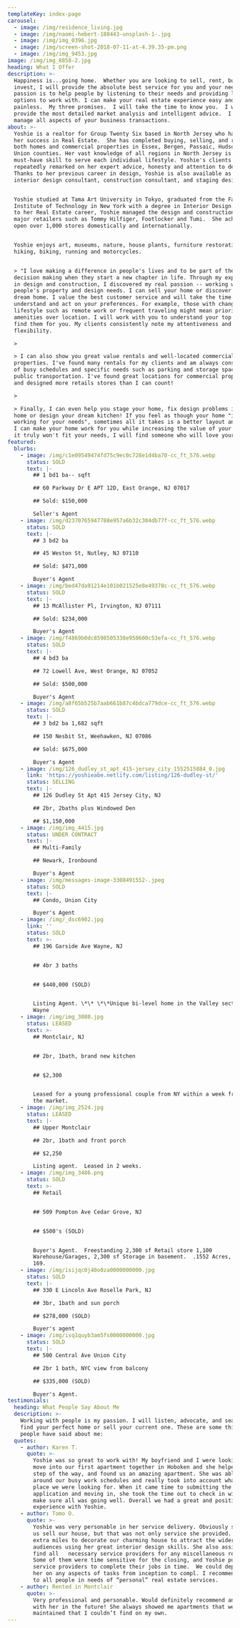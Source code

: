 ```yaml
---
templateKey: index-page
carousel:
  - image: /img/residence_living.jpg
  - image: /img/naomi-hebert-188443-unsplash-1-.jpg
  - image: /img/img_0396.jpg
  - image: /img/screen-shot-2018-07-11-at-4.39.35-pm.png
  - image: /img/img_9453.jpg
image: /img/img_8858-2.jpg
heading: What I Offer
description: >-
  Happiness is...going home.  Whether you are looking to sell, rent, buy or
  invest, I will provide the absolute best service for you and your needs. My
  passion is to help people by listening to their needs and providing lots of
  options to work with. I can make your real estate experience easy and
  painless.  My three promises.  I will take the time to know you.  I will
  provide the most detailed market analysis and intelligent advice.  I will
  manage all aspects of your business transactions.
about: >-
  Yoshie is a realtor for Group Twenty Six based in North Jersey who has found
  her success in Real Estate.  She has completed buying, selling, and renting
  both homes and commercial properties in Essex, Bergen, Passaic, Hudson, and
  Union counties. Her vast knowledge of all regions in North Jersey is a
  must-have skill to serve each individual lifestyle. Yoshie's clients have
  repeatedly remarked on her expert advice, honesty and attention to detail.
  Thanks to her previous career in design, Yoshie is also available as an
  interior design consultant, construction consultant, and staging designer.


  Yoshie studied at Tama Art University in Tokyo, graduated from the Fashion
  Institute of Technology in New York with a degree in Interior Design.  Prior
  to her Real Estate career, Yoshie managed the design and construction for
  major retailers such as Tommy Hilfiger, Footlocker and Tumi.  She achieved to
  open over 1,000 stores domestically and internationally.


  Yoshie enjoys art, museums, nature, house plants, furniture restoration,
  hiking, biking, running and motorcycles.


  > "I love making a difference in people's lives and to be part of their
  decision making when they start a new chapter in life. Through my experience
  in design and construction, I discovered my real passion -- working with
  people's property and design needs. I can sell your home or discover your next
  dream home. I value the best customer service and will take the time to
  understand and act on your preferences. For example, those with changes in
  lifestyle such as remote work or frequent traveling might mean prioritizing
  amenities over location. I will work with you to understand your top needs and
  find them for you. My clients consistently note my attentiveness and
  flexibility.

  >

  > I can also show you great value rentals and well-located commercial
  properties. I've found many rentals for my clients and am always considerate
  of busy schedules and specific needs such as parking and storage space, or
  public transportation. I've found great locations for commercial properties
  and designed more retails stores than I can count!

  >

  > Finally, I can even help you stage your home, fix design problems in your
  home or design your dream kitchen! If you feel as though your home "isn't
  working for your needs", sometimes all it takes is a better layout and design.
  I can make your home work for you while increasing the value of your home. If
  it truly won't fit your needs, I will find someone who will love your home.”
featured:
  blurbs:
    - image: /img/c1e09549474fd75c9ec0c728e1d4ba70-cc_ft_576.webp
      status: SOLD
      text: |-
        ## 1 bd1 ba-- sqft

        ## 60 Parkway Dr E APT 12D, East Orange, NJ 07017

        ## Sold: $150,000

        Seller's Agent
    - image: /img/d2370765947788e957a6b32c304db77f-cc_ft_576.webp
      status: SOLD
      text: |-
        ## 3 bd2 ba

        ## 45 Weston St, Nutley, NJ 07110

        ## Sold: $471,000

        Buyer's Agent
    - image: /img/bed47da91214e101b021525e8e49378c-cc_ft_576.webp
      status: SOLD
      text: |-
        ## 13 McAllister Pl, Irvington, NJ 07111

        ## Sold: $234,000

        Buyer's Agent
    - image: /img/f4869b0dc8598505338e950600c53efa-cc_ft_576.webp
      status: SOLD
      text: |-
        ## 4 bd3 ba

        ## 72 Lowell Ave, West Orange, NJ 07052

        ## Sold: $500,000

        Buyer's Agent
    - image: /img/a8f65b525b7aab661b87c4bdca779dce-cc_ft_576.webp
      status: SOLD
      text: |-
        ## 3 bd2 ba 1,682 sqft

        ## 150 Nesbit St, Weehawken, NJ 07086

        ## Sold: $675,000

        Buyer's Agent
    - image: /img/126_dudley_st_apt_415-jersey_city_1552515884_0.jpg
      link: 'https://yoshieabe.netlify.com/listing/126-dudley-st/'
      status: SELLING
      text: |-
        ## 126 Dudley St Apt 415 Jersey City, NJ

        ## 2br, 2baths plus Windowed Den

        ## $1,150,000
    - image: /img/img_4415.jpg
      status: UNDER CONTRACT
      text: |-
        ## Multi-Family

        ## Newark, Ironbound

        Buyer's Agent
    - image: /img/messages-image-3308491552-.jpeg
      status: SOLD
      text: |-
        ## Condo, Union City

        Buyer's Agent
    - image: /img/_dsc6902.jpg
      link: ''
      status: SOLD
      text: >-
        ## 196 Garside Ave Wayne, NJ


        ## 4br 3 baths


        ## $440,000 (SOLD)


        Listing Agent. \*\* \*\*Unique bi-level home in the Valley section of
        Wayne
    - image: /img/img_3080.jpg
      status: LEASED
      text: >-
        ## Montclair, NJ


        ## 2br, 1bath, brand new kitchen


        ## $2,300


        Leased for a young professional couple from NY within a week from day of
        the market.
    - image: /img/img_2524.jpg
      status: LEASED
      text: |-
        ## Upper Montclair

        ## 2br, 1bath and front porch

        ## $2,250

        Listing agent.  Leased in 2 weeks.
    - image: /img/img_3486.png
      status: SOLD
      text: >-
        ## Retail


        ## 509 Pompton Ave Cedar Grove, NJ 


        ## $500's (SOLD)


        Buyer's Agent.  Freestanding 2,300 sf Retail store 1,100
        Warehouse/Garages, 2,300 sf Storage in basement.  .1552 Acres, Lot 40 x
        169.
    - image: /img/isijqc0j40o0za0000000000.jpg
      status: SOLD
      text: |-
        ## 330 E Lincoln Ave Roselle Park, NJ

        ## 3br, 1bath and sun porch

        ## $278,000 (SOLD)

        Buyer's agent
    - image: /img/isq1quyb3am5fs0000000000.jpg
      status: SOLD
      text: |-
        ## 500 Central Ave Union City

        ## 2br 1 bath, NYC view from balcony

        ## $335,000 (SOLD)

        Buyer's Agent.
testimonials:
  heading: What People Say About Me
  description: >-
    Working with people is my passion. I will listen, advocate, and search to
    find your perfect home or sell your current one. These are some things
    people have said about me:
  quotes:
    - author: Karen T.
      quote: >-
        Yoshie was so great to work with! My boyfriend and I were looking to
        move into our first apartment together in Hoboken and she helped us each
        step of the way, and found us an amazing apartment. She was able to work
        around our busy work schedules and really took into account what kind of
        place we were looking for. When it came time to submitting the
        application and moving in, she took the time out to check in with us and
        make sure all was going well. Overall we had a great and positive
        experience with Yoshie.
    - author: Tomo O.
      quote: >-
        Yoshie was very personable in her service delivery. Obviously she helped
        us sell our house, but that was not only service she provided.  She went
        extra miles to decorate our charming house to attract the wider range of
        audiences using her great interior design skills. She also assisted us
        find all   necessary service providers for any miscellaneous repairs.
        Some of them were time sensitive for the closing, and Yoshie pushed all
        service providers to complete their jobs in time.  We could depend on
        her on any aspects of tasks from inception to compl. I recommend Yoshie
        to all people in needs of “personal” real estate services.
    - author: Rented in Montclair
      quote: >-
        Very professional and personable. Would definitely recommend and work
        with her in the future! She always showed me apartments that were well
        maintained that I couldn’t find on my own.
---
```



